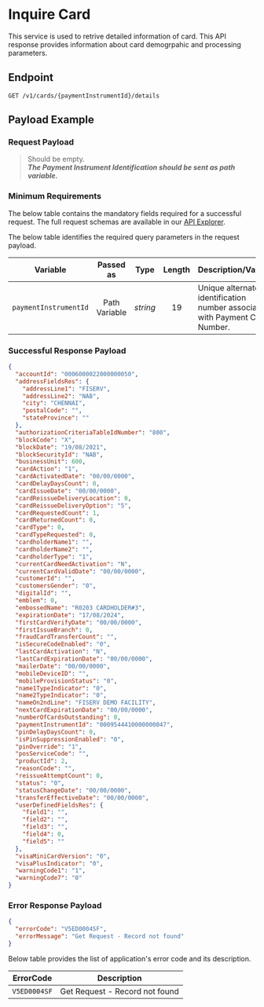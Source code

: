 # Inquire Card

This service is used to retrive detailed information of card. This API response provides information about card demogrpahic and processing parameters. 

## Endpoint

`GET /v1/cards/{paymentInstrumentId}/details`

## Payload Example

### Request Payload

>Should be empty.  
***The Payment Instrument Identification should be sent as path variable.***

### Minimum Requirements

The below table contains the mandatory fields required for a successful request. The full request schemas are available in our [API Explorer](../api/?type=get&path=/v1/cards/{paymentInstrumentId}/details).

The below table identifies the required query parameters in the request payload.

| Variable | Passed as | Type | Length | Description/Values |
| -------- | :-------: | :--: | :------------: | ------------------ |
| `paymentInstrumentId` | Path Variable | *string* | 19 | Unique alternate identification number associated with Payment Card Number. |

### Successful Response Payload

```json
{
  "accountId": "0006000022000000050",
  "addressFieldsRes": {
    "addressLine1": "FISERV",
    "addressLine2": "NAB",
    "city": "CHENNAI",
    "postalCode": "",
    "stateProvince": ""
  },
  "authorizationCriteriaTableIdNumber": "800",
  "blockCode": "X",
  "blockDate": "19/08/2021",
  "blockSecurityId": "NAB",
  "businessUnit": 600,
  "cardAction": "1",
  "cardActivatedDate": "00/00/0000",
  "cardDelayDaysCount": 0,
  "cardIssueDate": "00/00/0000",
  "cardReissueDeliveryLocation": 0,
  "cardReissueDeliveryOption": "5",
  "cardRequestedCount": 1,
  "cardReturnedCount": 0,
  "cardType": 0,
  "cardTypeRequested": 0,
  "cardholderName1": "",
  "cardholderName2": "",
  "cardholderType": "1",
  "currentCardNeedActivation": "N",
  "currentCardValidDate": "00/00/0000",
  "customerId": "",
  "customersGender": "0",
  "digitalId": "",
  "emblem": 0,
  "embossedName": "R0203 CARDHOLDER#3",
  "expirationDate": "17/08/2024",
  "firstCardVerifyDate": "00/00/0000",
  "firstIssueBranch": 0,
  "fraudCardTransferCount": "",
  "isSecureCodeEnabled": "0",
  "lastCardActivation": "N",
  "lastCardExpirationDate": "00/00/0000",
  "mailerDate": "00/00/0000",
  "mobileDeviceID": "",
  "mobileProvisionStatus": "0",
  "name1TypeIndicator": "0",
  "name2TypeIndicator": "0",
  "nameOn2ndLine": "FISERV DEMO FACILITY",
  "nextCardExpirationDate": "00/00/0000",
  "numberOfCardsOutstanding": 0,
  "paymentInstrumentId": "0009544410000000047",
  "pinDelayDaysCount": 0,
  "isPinSuppressionEnabled": "0",
  "pinOverride": "1",
  "posServiceCode": "",
  "productId": 2,
  "reasonCode": "",
  "reissueAttemptCount": 0,
  "status": "0",
  "statusChangeDate": "00/00/0000",
  "transferEffectiveDate": "00/00/0000",
  "userDefinedFieldsRes": {
    "field1": "",
    "field2": "",
    "field3": "",
    "field4": 0,
    "field5": ""
  },
  "visaMiniCardVersion": "0",
  "visaPlusIndicator": "0",
  "warningCode1": "1",
  "warningCode7": "0"
}
```

### Error Response Payload

```json
{
  "errorCode": "V5ED0004SF",
  "errorMessage": "Get Request - Record not found"  
}
```

Below table provides the list of application's error code and its description.

| ErrorCode |  Description |
| --------  | ------------------ |
|`V5ED0004SF` | Get Request - Record not found |
